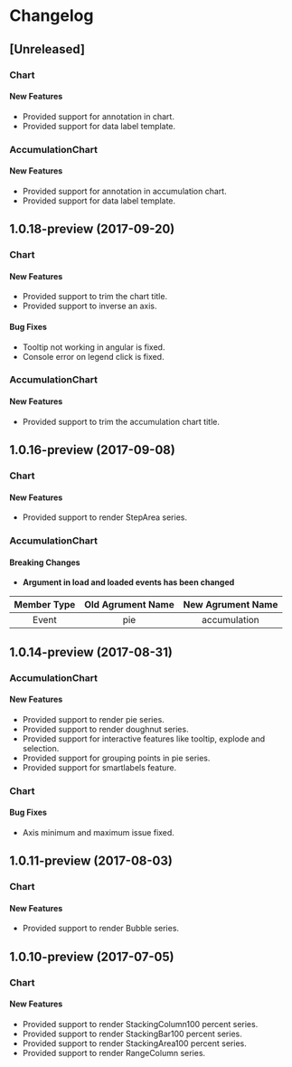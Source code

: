 # Changelog

## [Unreleased]

### Chart

#### New Features
-	Provided support for annotation in chart.
-   Provided support for data label template.

### AccumulationChart

#### New Features
-	Provided support for annotation in accumulation chart.
-   Provided support for data label template.

## 1.0.18-preview (2017-09-20)

### Chart

#### New Features
-	Provided support to trim the chart title.
-   Provided support to inverse an axis.

#### Bug Fixes
-	Tooltip not working in angular is fixed.
-   Console error on legend click is fixed. 

### AccumulationChart

#### New Features
-	Provided support to trim the accumulation chart title.


## 1.0.16-preview (2017-09-08)

### Chart

#### New Features
-	Provided support to render StepArea series.

### AccumulationChart

#### Breaking Changes

- **Argument in load and loaded events has been changed**

| **Member Type** | **Old Agrument Name** | **New Agrument Name** |
|:-----------:|:----------------:|:----------------:|
| Event | pie | accumulation |


## 1.0.14-preview (2017-08-31)

### AccumulationChart

#### New Features
-	Provided support to render pie series.
-	Provided support to render doughnut series.
-	Provided support for interactive features like tooltip, explode and selection.
-	Provided support for grouping points in pie series.
-	Provided support for smartlabels feature.

### Chart

#### Bug Fixes
-	Axis minimum and maximum issue fixed.

## 1.0.11-preview (2017-08-03)

### Chart

#### New Features
-	Provided support to render Bubble series.

## 1.0.10-preview (2017-07-05)

### Chart

#### New Features
-	Provided support to render StackingColumn100 percent series.
-	Provided support to render StackingBar100 percent series.
-	Provided support to render StackingArea100 percent series.
-	Provided support to render RangeColumn series.

